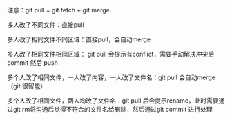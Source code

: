 

注意：git pull = git fetch   + git merge

多人改了不同文件：直接pull

多人改了相同文件不同区域：直接pull，会自动merge

多人改了相同文件相同区域： git pull 会提示有conflict，需要手动解决冲突后commit 然后 push

多个人改了相同文件，一人改了内容，一人改了文件名：git pull  会自动merge （git 很智能）

多个人改了相同文件，两人均改了文件名：git pull 后会提示rename，此时需要通过git rm将沟通后觉得不符合的文件名给删除，然后通过git commit 进行处理